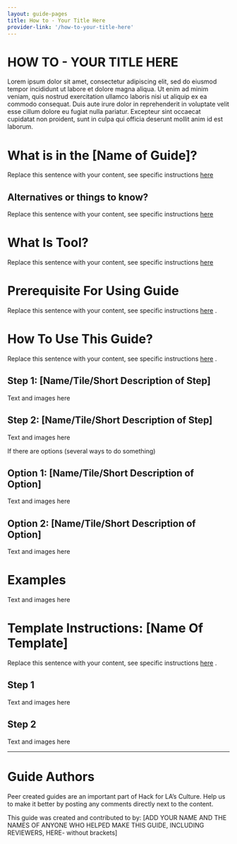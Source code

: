 ```yaml
---
layout: guide-pages
title: How to - Your Title Here
provider-link: '/how-to-your-title-here'
---
```


# HOW TO - YOUR TITLE HERE
Lorem ipsum dolor sit amet, consectetur adipiscing elit, sed do eiusmod tempor incididunt ut labore et dolore magna aliqua. Ut enim ad minim veniam, quis nostrud exercitation ullamco laboris nisi ut aliquip ex ea commodo consequat. Duis aute irure dolor in reprehenderit in voluptate velit esse cillum dolore eu fugiat nulla pariatur. Excepteur sint occaecat cupidatat non proident, sunt in culpa qui officia deserunt mollit anim id est laborum.

# **What** is in the [Name of Guide]?

Replace this sentence with your content, see specific instructions [here](https://docs.google.com/document/d/1-8gmeC-wnfM8C8fVvmTP1BLA2WfNjKH_XJrHB1OAV6Q/edit#bookmark=id.z12rargc2t)


## Alternatives or things to know?

Replace this sentence with your content, see specific instructions [here](https://docs.google.com/document/d/1-8gmeC-wnfM8C8fVvmTP1BLA2WfNjKH_XJrHB1OAV6Q/edit#bookmark=id.jumr3lutk1jm)


# **What** Is Tool?

Replace this sentence with your content, see specific instructions [here](https://docs.google.com/document/d/1-8gmeC-wnfM8C8fVvmTP1BLA2WfNjKH_XJrHB1OAV6Q/edit#bookmark=id.keu63uvuk77l) 


# **Prerequisite** For Using Guide

Replace this sentence with your content, see specific instructions [here](https://docs.google.com/document/d/1-8gmeC-wnfM8C8fVvmTP1BLA2WfNjKH_XJrHB1OAV6Q/edit#bookmark=id.xvy4y0ucdewh) .


# **How** To Use This Guide?

Replace this sentence with your content, see specific instructions [here](https://docs.google.com/document/d/1-8gmeC-wnfM8C8fVvmTP1BLA2WfNjKH_XJrHB1OAV6Q/edit#bookmark=id.gh1t4r8dfjd0) .


## **Step 1:** [Name/Tile/Short Description of Step]

Text and images here


## **Step 2:** [Name/Tile/Short Description of Step]

Text and images here

If there are options (several ways to do something)


## **Option 1:** [Name/Tile/Short Description of Option]

Text and images here


## **Option 2:** [Name/Tile/Short Description of Option]

Text and images here


# **Examples**

Text and images here


# Template **Instructions**: [Name Of Template]

Replace this sentence with your content, see specific instructions [here](https://docs.google.com/document/d/1-8gmeC-wnfM8C8fVvmTP1BLA2WfNjKH_XJrHB1OAV6Q/edit#bookmark=id.94ynrlg77n40) .


## Step 1

Text and images here


## Step 2

Text and images here


---


# **Guide Authors**

Peer created guides are an important part of Hack for LA’s Culture. Help us to make it better by posting any comments directly next to the content.

This guide was created and contributed to by:  [ADD YOUR NAME AND THE NAMES OF ANYONE WHO HELPED MAKE THIS GUIDE, INCLUDING REVIEWERS, HERE- without brackets]
